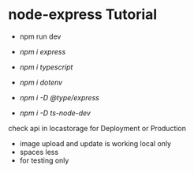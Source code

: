 # node-express Tutorial

-   npm run dev

-   _npm i express_
-   _npm i typescript_
-   _npm i dotenv_
-   _npm i -D @type/express_
-   _npm i -D ts-node-dev_

check api in locastorage for Deployment or Production

-   image upload and update is working local only
-   spaces less
-   for testing only

